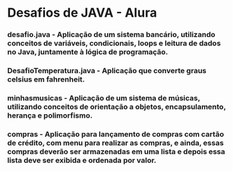 # Desafios de JAVA - Alura
### desafio.java - Aplicação de um sistema bancário, utilizando conceitos de variáveis, condicionais, loops e leitura de dados no Java, juntamente à lógica de programação.
### DesafioTemperatura.java - Aplicação que converte graus celsius em fahrenheit.
### minhasmusicas - Aplicação de um sistema de músicas, utilizando conceitos de orientação a objetos, encapsulamento, herança e polimorfismo.
### compras - Aplicação para lançamento de compras com cartão de crédito, com menu para realizar as compras, e ainda, essas compras deverão ser armazenadas em uma lista e depois essa lista deve ser exibida e ordenada por valor.
